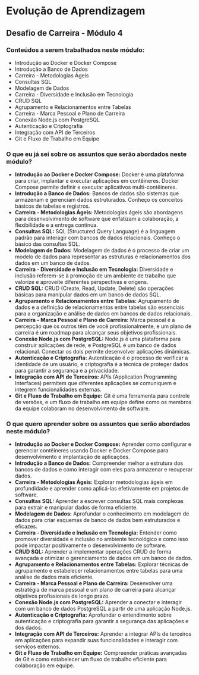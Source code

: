 
# Evolução de Aprendizagem
## Desafio de Carreira - Módulo 4

### Conteúdos a serem trabalhados neste módulo:

- Introdução ao Docker e Docker Compose
- Introdução a Banco de Dados
- Carreira - Metodologias Ágeis
- Consultas SQL
- Modelagem de Dados
- Carreira - Diversidade e Inclusão em Tecnologia
- CRUD SQL
- Agrupamento e Relacionamentos entre Tabelas
- Carreira - Marca Pessoal e Plano de Carreira
- Conexão Node.js com PostgreSQL
- Autenticação e Criptografia
- Integração com API de Terceiros
- Git e Fluxo de Trabalho em Equipe

### O que eu já sei sobre os assuntos que serão abordados neste módulo?

- **Introdução ao Docker e Docker Compose:** Docker é uma plataforma para criar, implantar e executar aplicações em contêineres. Docker Compose permite definir e executar aplicativos multi-contêineres.
- **Introdução a Banco de Dados:** Bancos de dados são sistemas que armazenam e gerenciam dados estruturados. Conheço os conceitos básicos de tabelas e registros.
- **Carreira - Metodologias Ágeis:** Metodologias ágeis são abordagens para desenvolvimento de software que enfatizam a colaboração, a flexibilidade e a entrega contínua.
- **Consultas SQL:** SQL (Structured Query Language) é a linguagem padrão para interagir com bancos de dados relacionais. Conheço o básico das consultas SQL.
- **Modelagem de Dados:** Modelagem de dados é o processo de criar um modelo de dados para representar as estruturas e relacionamentos dos dados em um banco de dados.
- **Carreira - Diversidade e Inclusão em Tecnologia:** Diversidade e inclusão referem-se à promoção de um ambiente de trabalho que valorize e aproveite diferentes perspectivas e origens.
- **CRUD SQL:** CRUD (Create, Read, Update, Delete) são operações básicas para manipular dados em um banco de dados SQL.
- **Agrupamento e Relacionamentos entre Tabelas:** Agrupamento de dados e a definição de relacionamentos entre tabelas são essenciais para a organização e análise de dados em bancos de dados relacionais.
- **Carreira - Marca Pessoal e Plano de Carreira:** Marca pessoal é a percepção que os outros têm de você profissionalmente, e um plano de carreira é um roadmap para alcançar seus objetivos profissionais.
- **Conexão Node.js com PostgreSQL:** Node.js é uma plataforma para construir aplicações de rede, e PostgreSQL é um banco de dados relacional. Conectar os dois permite desenvolver aplicações dinâmicas.
- **Autenticação e Criptografia:** Autenticação é o processo de verificar a identidade de um usuário, e criptografia é a técnica de proteger dados para garantir a segurança e a privacidade.
- **Integração com API de Terceiros:** APIs (Application Programming Interfaces) permitem que diferentes aplicações se comuniquem e integrem funcionalidades externas.
- **Git e Fluxo de Trabalho em Equipe:** Git é uma ferramenta para controle de versões, e um fluxo de trabalho em equipe define como os membros da equipe colaboram no desenvolvimento de software.

### O que quero aprender sobre os assuntos que serão abordados neste módulo?

- **Introdução ao Docker e Docker Compose:** Aprender como configurar e gerenciar contêineres usando Docker e Docker Compose para desenvolvimento e implantação de aplicações.
- **Introdução a Banco de Dados:** Compreender melhor a estrutura dos bancos de dados e como interagir com eles para armazenar e recuperar dados.
- **Carreira - Metodologias Ágeis:** Explorar metodologias ágeis em profundidade e aprender como aplicá-las efetivamente em projetos de software.
- **Consultas SQL:** Aprender a escrever consultas SQL mais complexas para extrair e manipular dados de forma eficiente.
- **Modelagem de Dados:** Aprofundar o conhecimento em modelagem de dados para criar esquemas de banco de dados bem estruturados e eficazes.
- **Carreira - Diversidade e Inclusão em Tecnologia:** Entender como promover diversidade e inclusão no ambiente tecnológico e como isso pode impactar positivamente o desenvolvimento de software.
- **CRUD SQL:** Aprender a implementar operações CRUD de forma avançada e otimizar o gerenciamento de dados em um banco de dados.
- **Agrupamento e Relacionamentos entre Tabelas:** Explorar técnicas de agrupamento e estabelecer relacionamentos entre tabelas para uma análise de dados mais eficiente.
- **Carreira - Marca Pessoal e Plano de Carreira:** Desenvolver uma estratégia de marca pessoal e um plano de carreira para alcançar objetivos profissionais de longo prazo.
- **Conexão Node.js com PostgreSQL:** Aprender a conectar e interagir com um banco de dados PostgreSQL a partir de uma aplicação Node.js.
- **Autenticação e Criptografia:** Aprofundar o entendimento sobre autenticação e criptografia para garantir a segurança das aplicações e dos dados.
- **Integração com API de Terceiros:** Aprender a integrar APIs de terceiros em aplicações para expandir suas funcionalidades e interagir com serviços externos.
- **Git e Fluxo de Trabalho em Equipe:** Compreender práticas avançadas de Git e como estabelecer um fluxo de trabalho eficiente para colaboração em equipe.


